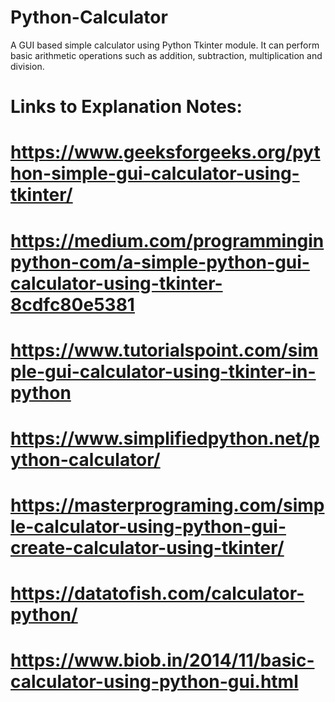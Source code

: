 # Python-Calculator
A GUI based simple calculator using Python Tkinter module. It can perform basic arithmetic operations such as addition, subtraction, multiplication and division.

# Links to Explanation Notes:
#                            https://www.geeksforgeeks.org/python-simple-gui-calculator-using-tkinter/
#                            https://medium.com/programminginpython-com/a-simple-python-gui-calculator-using-tkinter-8cdfc80e5381
#                            https://www.tutorialspoint.com/simple-gui-calculator-using-tkinter-in-python
#                            https://www.simplifiedpython.net/python-calculator/
#                            https://masterprograming.com/simple-calculator-using-python-gui-create-calculator-using-tkinter/
#                            https://datatofish.com/calculator-python/
#                            https://www.biob.in/2014/11/basic-calculator-using-python-gui.html
